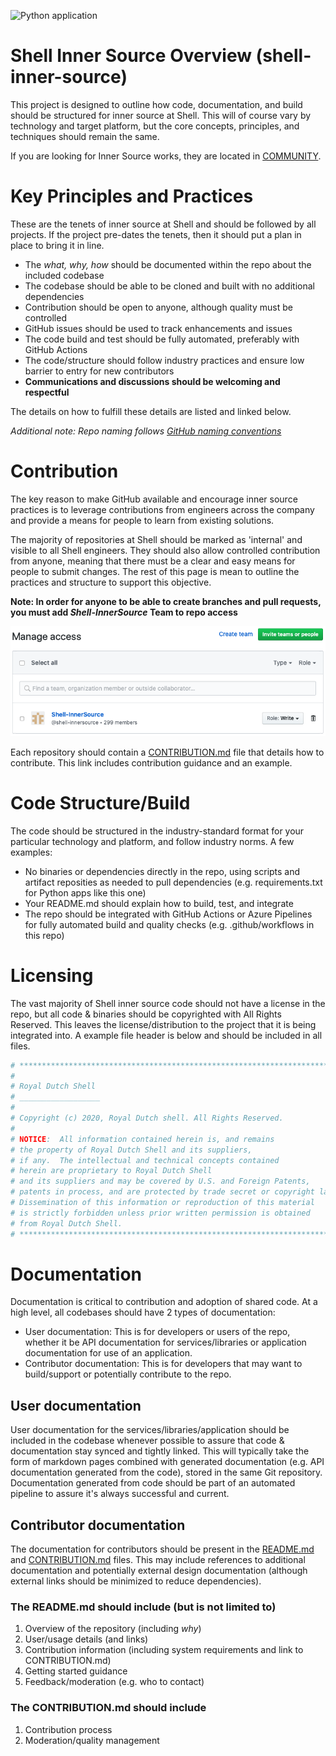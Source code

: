 ![Python application](https://github.com/sede-x/shell-inner-source/workflows/Python%20application/badge.svg)

# Shell Inner Source Overview (shell-inner-source)
This project is designed to outline how code, documentation, and build should be structured for inner source at Shell. This will of course vary by technology and target platform, but the core concepts, principles, and techniques should remain the same.

If you are looking for Inner Source works, they are located in [COMMUNITY](COMMUNITY.md).

# Key Principles and Practices
These are the tenets of inner source at Shell and should be followed by all projects. If the project pre-dates the tenets, then it should put a plan in place to bring it in line.

- The *what, why, how* should be documented within the repo about the included codebase
- The codebase should be able to be cloned and built with no additional dependencies
- Contribution should be open to anyone, although quality must be controlled
- GitHub issues should be used to track enhancements and issues
- The code build and test should be fully automated, preferably with GitHub Actions
- The code/structure should follow industry practices and ensure low barrier to entry for new contributors
- **Communications and discussions should be welcoming and respectful**

The details on how to fulfill these details are listed and linked below.

*Additional note: Repo naming follows [GitHub naming conventions](https://github.com/bcgov/BC-Policy-Framework-For-GitHub/blob/master/BC-Gov-Org-HowTo/Naming-Repos.md)*

# Contribution

The key reason to make GitHub available and encourage inner source practices is to leverage contributions from engineers across the company and provide a means for people to learn from existing solutions.

The majority of repositories at Shell should be marked as 'internal' and visible to all Shell engineers. They should also allow controlled contribution from anyone, meaning that there must be a clear and easy means for people to submit changes. The rest of this page is mean to outline the practices and structure to support this objective.

**Note: In order for anyone to be able to create branches and pull requests, you must add *Shell-InnerSource* Team to repo access**

![Shell-InnerSourceTeam.png](assets/Shell-InnerSourceTeam.png)

Each repository should contain a [CONTRIBUTION.md](/CONTRIBUTION.md) file that details how to contribute. This link includes contribution guidance and an example.

# Code Structure/Build

The code should be structured in the industry-standard format for your particular technology and platform, and follow industry norms. A few examples:
- No binaries or dependencies directly in the repo, using scripts and artifact reposities as needed to pull dependencies (e.g. requirements.txt for Python apps like this one)
- Your README.md should explain how to build, test, and integrate
- The repo should be integrated with GitHub Actions or Azure Pipelines for fully automated build and quality checks (e.g. .github/workflows in this repo)

# Licensing

The vast majority of Shell inner source code should not have a license in the repo, but all code & binaries should be copyrighted with All Rights Reserved. This leaves the license/distribution to the project that it is being integrated into. A example file header is below and should be included in all files.

```python
# *************************************************************************
#
# Royal Dutch Shell
# __________________
#
# Copyright (c) 2020, Royal Dutch shell. All Rights Reserved.
#
# NOTICE:  All information contained herein is, and remains
# the property of Royal Dutch Shell and its suppliers,
# if any.  The intellectual and technical concepts contained
# herein are proprietary to Royal Dutch Shell
# and its suppliers and may be covered by U.S. and Foreign Patents,
# patents in process, and are protected by trade secret or copyright law.
# Dissemination of this information or reproduction of this material
# is strictly forbidden unless prior written permission is obtained
# from Royal Dutch Shell.
# *************************************************************************
```

# Documentation

Documentation is critical to contribution and adoption of shared code. At a high level, all codebases should have 2 types of documentation:
- User documentation: This is for developers or users of the repo, whether it be API documentation for services/libraries or application documentation for use of an application.
- Contributor documentation: This is for developers that may want to build/support or potentially contribute to the repo.

## User documentation

User documentation for the services/libraries/application should be included in the codebase whenever possible to assure that code & documentation stay synced and tightly linked. This will typically take the form of markdown pages combined with generated documentation (e.g. API documentation generated from the code), stored in the same Git repository. Documentation generated from code should be part of an automated pipeline to assure it's always successful and current.

## Contributor documentation

The documentation for contributors should be present in the [README.md](/README.md) and [CONTRIBUTION.md](/CONTRIBUTION.md) files. This may include references to additional documentation and potentially external design documentation (although external links should be minimized to reduce dependencies).

### The README.md should include (but is not limited to)

1. Overview of the repository (including *why*)
2. User/usage details (and links)
3. Contribution information (including system requirements and link to CONTRIBUTION.md)
4. Getting started guidance
5. Feedback/moderation (e.g. who to contact)

### The CONTRIBUTION.md should include

1. Contribution process
2. Moderation/quality management

<tweak>
